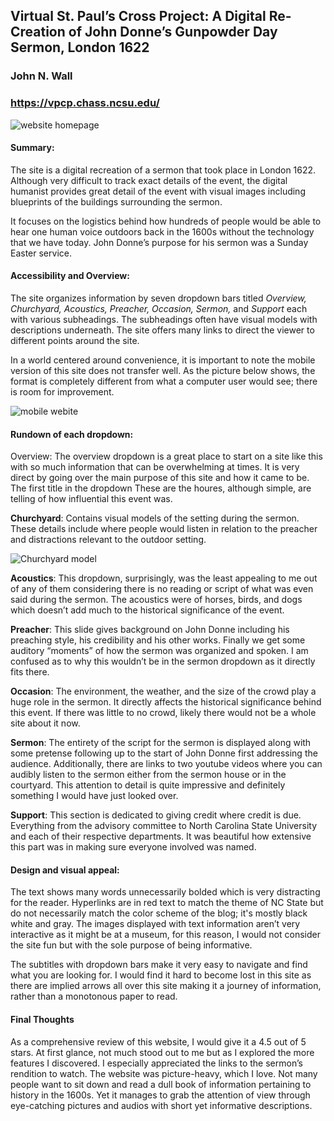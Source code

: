 ## Virtual St. Paul’s Cross Project: A Digital Re-Creation of John Donne’s Gunpowder Day Sermon, London 1622

### John N. Wall

### https://vpcp.chass.ncsu.edu/

![website homepage](https://carolinec-24.github.io/CarolineC-24/images/Screenshot%20home%20page.png)

#### **Summary:**
The site is a digital recreation of a sermon that took place in London 1622. Although very difficult to track exact details of the event, the digital humanist provides great detail of the event with visual images including blueprints of the buildings surrounding the sermon. 

It focuses on the logistics behind how hundreds of people would be able to hear one human voice outdoors back in the 1600s without the technology that we have today. John Donne’s purpose for his sermon was a Sunday Easter service.

#### **Accessibility and Overview:**
The site organizes information by seven dropdown bars titled _Overview, Churchyard, Acoustics, Preacher, Occasion, Sermon,_ and _Support_ each with various subheadings. The subheadings often have visual models with descriptions underneath. The site offers many links to direct the viewer to different points around the site. 

In a world centered around convenience, it is important to note the mobile version of this site does not transfer well. As the picture below shows, the format is completely different from what a computer user would see; there is room for improvement.

![mobile webite](https://carolinec-24.github.io/CarolineC-24/images/mobile%20screenshot.png)

#### **Rundown of each dropdown:**
Overview: The overview dropdown is a great place to start on a site like this with so much information that can be overwhelming at times. It is very direct by going over the main purpose of this site and how it came to be. The first title in the dropdown These are the houres, although simple, are telling of how influential this event was.

**Churchyard**: Contains visual models of the setting during the sermon. These details include where people would listen in relation to the preacher and distractions relevant to the outdoor setting.

![Churchyard model](https://carolinec-24.github.io/CarolineC-24/images/model%20pics.png)

**Acoustics**: This dropdown, surprisingly, was the least appealing to me out of any of them considering there is no reading or script of what was even said during the sermon. The acoustics were of horses, birds, and dogs which doesn’t add much to the historical significance of the event.

**Preacher**: This slide gives background on John Donne including his preaching style, his credibility and his other works. Finally we get some auditory “moments” of how the sermon was organized and spoken. I am confused as to why this wouldn’t be in the sermon dropdown as it directly fits there.

**Occasion**: The environment, the weather, and the size of the crowd play a huge role in the sermon. It directly affects the historical significance behind this event. If there was little to no crowd, likely there would not be a whole site about it now.

**Sermon**: The entirety of the script for the sermon is displayed along with some pretense following up to the start of John Donne first addressing the audience. Additionally, there are links to two youtube videos where you can audibly listen to the sermon either from the sermon house or in the courtyard. This attention to detail is quite impressive and definitely something I would have just looked over.

**Support**: This section is dedicated to giving credit where credit is due. Everything from the advisory committee to North Carolina State University and each of their respective departments. It was beautiful how extensive this part was in making sure everyone involved was named.

#### **Design and visual appeal:**
The text shows many words unnecessarily bolded which is very distracting for the reader. 
Hyperlinks are in red text to match the theme of NC State but do not necessarily match the color scheme of the blog; it's mostly black white and gray. The images displayed with text information aren’t very interactive as it might be at a museum, for this reason, I would not consider the site fun but with the sole purpose of being informative.

The subtitles with dropdown bars make it very easy to navigate and find what you are looking for. I would find it hard to become lost in this site as there are implied arrows all over this site making it a journey of information, rather than a monotonous paper to read.

#### **Final Thoughts**

As a comprehensive review of this website, I would give it a 4.5 out of 5 stars. At first glance, not much stood out to me but as I explored the more features I discovered. I especially appreciated the links to the sermon’s rendition to watch. The website was picture-heavy, which I love. Not many people want to sit down and read a dull book of information pertaining to history in the 1600s. Yet it manages to grab the attention of view through eye-catching pictures and audios with short yet informative descriptions.




